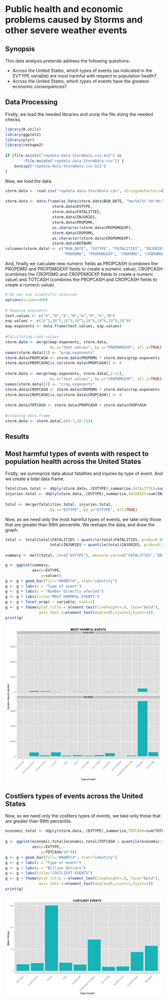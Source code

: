 Public health and economic problems caused by Storms and other severe weather events 
====================================================================================

## Synopsis
This data analysis pretends address the following questions:   
* Across the United States, which types of events (as indicated in the EVTYPE variable) are most harmful with respect to population health?   
* Across the United States, which types of events have the greatest economic consequences?   

## Data Processing

Firstly, we load the needed libraries and unzip the file doing the needed checks.

```r
library(R.utils)
library(ggplot2)
library(plyr)
library(reshape2)

if (file.exists("repdata-data-StormData.csv.bz2") && 
        !file.exists("repdata-data-StormData.csv")) {
    bunzip2("repdata-data-StormData.csv.bz2")
}
```

Now, we load the data.

```r
storm.data <- read.csv("repdata-data-StormData.csv", stringsAsFactors=FALSE)

storm.data <- data.frame(as.Date(storm.data$BGN_DATE, "%m/%d/%Y %H:%M:%S"), 
                     storm.data$EVTYPE, 
                     storm.data$FATALITIES, 
                     storm.data$INJURIES,
                     storm.data$PROPDMG,
                     as.character(storm.data$PROPDMGEXP),
                     storm.data$CROPDMG,
                     as.character(storm.data$CROPDMGEXP),
                     storm.data$REFNUM)
colnames(storm.data) <- c("BGN_DATE", "EVTYPE", "FATALITIES", "INJURIES", 
                          "PROPDMG", "PROPDMGEXP", "CROPDMG", "CROPDMGEXP","REFNUM")
```

And, finally we calculate new numeric fields as PROPCASH (combines the PROPDMG 
and PROPDMGEXP fields to create a numeric value), CROPCASH (combines the CROPDMG 
and CROPDMGEXP fields to create a numeric value) and TOTCASH (combines the PROPCASH 
and CROPCASH fields to create a numeric value).

```r
# Do not use scientific notation
options(scipen=999)

# Mapping exponents
text.values <- c("h","H","k","K","m","M","b","B")
exp.values <- c(10^2,10^2,10^3,10^3,10^6,10^6,10^9,10^9)
map.exponents <- data.frame(text.values, exp.values)

#Calculating cash values
storm.data <- merge(map.exponents, storm.data, 
                    by.x="text.values", by.y="PROPDMGEXP", all.y=TRUE)
names(storm.data)[2] <- "prop.exponents"
storm.data$PROPCASH <- storm.data$PROPDMG * storm.data$prop.exponents
storm.data$PROPCASH[is.na(storm.data$PROPCASH)] <- 0

storm.data <- merge(map.exponents, storm.data[,2:11], 
                    by.x="text.values", by.y="CROPDMGEXP", all.y=TRUE)
names(storm.data)[2] <- "crop.exponents"
storm.data$CROPCASH <- storm.data$CROPDMG * storm.data$crop.exponents
storm.data$CROPCASH[is.na(storm.data$CROPCASH)] <- 0

storm.data$TOTCASH <- storm.data$PROPCASH + storm.data$CROPCASH

#cleaning data frame
storm.data <- storm.data[,c(4:7,10:13)]
```


## Results

## Most harmful types of events with respect to population health across the United States

Firstly, we summarize data about fatalities and injuries by type of event. And we create a total data frame.

```r
fatalities.total <- ddply(storm.data,.(EVTYPE),summarize,FATALITIES=sum(FATALITIES, na.rm=TRUE))
injuries.total <- ddply(storm.data,.(EVTYPE),summarize,INJURIES=sum(INJURIES, na.rm=TRUE))

total <- merge(fatalities.total, injuries.total, 
                    by.x="EVTYPE", by.y="EVTYPE", all=TRUE)
```

Now, as we need only the most harmful types of events, we take only those that are greater than 99th percentile. We reshape the data, and draw the graph.

```r
total <- total[total$FATALITIES > quantile(total$FATALITIES, probs=0.99) |
                    total$INJURIES > quantile(total$INJURIES, probs=0.99),]
    
summary <- melt(total, id=c("EVTYPE"), measure.vars=c("FATALITIES","INJURIES"))
```


```r
g <- ggplot(summary,
            aes(x=EVTYPE, 
                y=value))
g <- g + geom_bar(fill="#00BFC4", stat="identity")
g <- g + labs(x = "Type of event") 
g <- g + labs(y = "Number directly afected")
g <- g + labs(title="MOST HARMFUL EVENTS")
g <- g + facet_wrap( ~ variable, ncol=1)
g <- g + theme(plot.title = element_text(lineheight=.8, face="bold"),
               axis.text.x=element_text(angle=45,vjust=1,hjust=1))
print(g)
```

![plot of chunk unnamed-chunk-6](figure/unnamed-chunk-6.png) 

## Costliers types of events across the United States

Now, as we need only the costliers types of events, we take only those that are greater than 99th percentile.   

```r
economic.total <- ddply(storm.data,.(EVTYPE),summarize,TOTCASH=sum(TOTCASH, na.rm=TRUE))
    
g <- ggplot(economic.total[economic.total$TOTCASH > quantile(economic.total$TOTCASH, probs=0.99),],
            aes(x=EVTYPE, 
                y=TOTCASH/10^9))
g <- g + geom_bar(fill="#00BFC4", stat="identity")
g <- g + labs(x = "Type of event") 
g <- g + labs(y = "Billion Dollars")
g <- g + labs(title="COSTLIEST EVENTS")
g <- g + theme(plot.title = element_text(lineheight=.8, face="bold"),
               axis.text.x=element_text(angle=45,vjust=1,hjust=1))
print(g)
```

![plot of chunk unnamed-chunk-7](figure/unnamed-chunk-7.png) 

